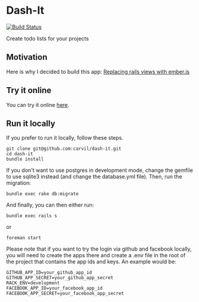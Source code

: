 # Dash-It

[![Build Status](https://secure.travis-ci.org/carvil/dash-it.png)](http://travis-ci.org/carvil/dash-it)

Create todo lists for your projects

## Motivation

Here is why I decided to build this app: [Replacing rails views with ember.js ](http://carvil.github.com/Programming/2012/03/18/replacing-rails-views-with-emberjs/)

## Try it online

You can try it online [here](http://dashit.herokuapp.com/).

## Run it locally

If you prefer to run it locally, follow these steps.

    git clone git@github.com:carvil/dash-it.git
    cd dash-it
    bundle install

If you don't want to use postgres in development mode, change the gemfile to use sqlite3 instead (and change the database.yml file). Then, run the migration:

    bundle exec rake db:migrate

And finally, you can then either run:

    bundle exec rails s

or

    foreman start

Please note that if you want to try the login via github and facebook locally, you will need to create the apps there and create a .env file in the root of the project that contains the app ids and keys. An example would be:

    GITHUB_APP_ID=your_github_app_id
    GITHUB_APP_SECRET=your_github_app_secret
    RACK_ENV=development
    FACEBOOK_APP_ID=your_facebook_app_id
    FACEBOOK_APP_SECRET=your_facebook_app_secret
